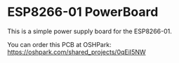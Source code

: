 # ESP8266-01 PowerBoard
This is a simple power supply board for the ESP8266-01.

You can order this PCB at OSHPark:
https://oshpark.com/shared_projects/0qEiI5NW
